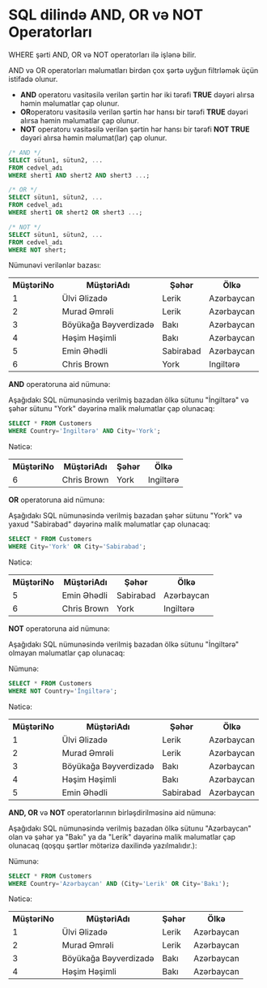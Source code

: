 
# SQL dilində AND, OR və NOT Operatorları
WHERE şərti AND, OR və NOT operatorları ilə işlənə bilir.

AND və OR operatorları məlumatları birdən çox şərtə uyğun filtrləmək üçün istifadə olunur. 

- <b>AND</b> operatoru vasitəsilə verilən şərtin hər iki tərəfi <b>TRUE</b> dəyəri alırsa həmin məlumatlar çap olunur.
- <b>OR</b>operatoru vasitəsilə verilən şərtin hər hansı bir tərəfi <b>TRUE</b> dəyəri alırsa həmin məlumatlar çap olunur.
- <b>NOT</b> operatoru vasitəsilə verilən şərtin hər hansı bir tərəfi <b>NOT TRUE</b> dəyəri alırsa həmin məlumat(lar) çap olunur.

```sql
/* AND */
SELECT sütun1, sütun2, ...
FROM cedvel_adı
WHERE shert1 AND shert2 AND shert3 ...;
```

```sql
/* OR */
SELECT sütun1, sütun2, ...
FROM cedvel_adı
WHERE shert1 OR shert2 OR shert3 ...;
```
```sql
/* NOT */
SELECT sütun1, sütun2, ...
FROM cedvel_adı
WHERE NOT shert;
```
Nümunəvi verilənlər bazası:

<table>
<tr>
<th>MüştəriNo</th>
<th>MüştəriAdı</th>
<th>Şəhər</th>
<th>Ölkə</th>
</tr>
<tr>
<td>1</td>
<td>Ülvi Əlizadə</td>
<td>Lerik</td>
<td>Azərbaycan</td>
</tr>
<tr>
<td>2</td>
<td>Murad Əmrəli</td>
<td>Lerik</td>
<td>Azərbaycan</td>
</tr>
<tr>
<td>3</td>
<td>Böyükağa Bəyverdizadə</td>
<td>Bakı</td>
<td>Azərbaycan</td>
</tr>
<tr>
<td>4</td>
<td>Həşim Həşimli</td>
<td>Bakı</td>
<td>Azərbaycan</td>
</tr>
<tr>
<td>5</td>
<td>Emin Əhədli</td>
<td>Sabirabad</td>
<td>Azərbaycan</td>
</tr>
<tr>
<td>6</td>
<td>Chris Brown</td>
<td>York</td>
<td>Ingiltərə</td>
</tr>
</table>

<b>AND</b> operatoruna aid nümunə:

Aşağıdakı SQL nümunəsində verilmiş bazadan ölkə sütunu "İngiltərə" və şəhər sütunu "York" dəyərinə malik məlumatlar çap olunacaq:

```sql
SELECT * FROM Customers
WHERE Country='İngiltərə' AND City='York';
```
Nəticə:

<table>
<tr>
<th>MüştəriNo</th>
<th>MüştəriAdı</th>
<th>Şəhər</th>
<th>Ölkə</th>
</tr>
<tr>
<td>6</td>
<td>Chris Brown</td>
<td>York</td>
<td>Ingiltərə</td>
</tr>
</table>

<b>OR</b> operatoruna aid nümunə:

Aşağıdakı SQL nümunəsində verilmiş bazadan şəhər sütunu "York" və yaxud "Sabirabad" dəyərinə malik məlumatlar çap olunacaq:
```sql
SELECT * FROM Customers
WHERE City='York' OR City='Sabirabad';
```

Nəticə: 
<table>
<tr>
<th>MüştəriNo</th>
<th>MüştəriAdı</th>
<th>Şəhər</th>
<th>Ölkə</th>
</tr>
<tr>
<td>5</td>
<td>Emin Əhədli</td>
<td>Sabirabad</td>
<td>Azərbaycan</td>
</tr>
<tr>
<tr>
<td>6</td>
<td>Chris Brown</td>
<td>York</td>
<td>Ingiltərə</td>
</tr>
</table>

<b>NOT</b> operatoruna aid nümunə:

Aşağıdakı SQL nümunəsində verilmiş bazadan ölkə sütunu "İngiltərə" olmayan məlumatlar çap olunacaq: 

Nümunə: 
```sql
SELECT * FROM Customers
WHERE NOT Country='İngiltərə';
```
Nəticə:
<table>
<tr>
<th>MüştəriNo</th>
<th>MüştəriAdı</th>
<th>Şəhər</th>
<th>Ölkə</th>
</tr>
<tr>
<td>1</td>
<td>Ülvi Əlizadə</td>
<td>Lerik</td>
<td>Azərbaycan</td>
</tr>
<tr>
<td>2</td>
<td>Murad Əmrəli</td>
<td>Lerik</td>
<td>Azərbaycan</td>
</tr>
<tr>
<td>3</td>
<td>Böyükağa Bəyverdizadə</td>
<td>Bakı</td>
<td>Azərbaycan</td>
</tr>
<tr>
<td>4</td>
<td>Həşim Həşimli</td>
<td>Bakı</td>
<td>Azərbaycan</td>
</tr>
<tr>
<td>5</td>
<td>Emin Əhədli</td>
<td>Sabirabad</td>
<td>Azərbaycan</td>
</tr>
</table>

<b>AND, OR</b> və <b>NOT</b> operatorlarının birləşdirilməsinə aid nümunə:

Aşağıdakı SQL nümunəsində verilmiş bazadan ölkə sütunu "Azərbaycan" olan və şəhər ya "Bakı" ya da "Lerik" dəyərinə malik məlumatlar çap olunacaq (qoşqu şərtlər mötərizə daxilində yazılmalıdır.):

Nümunə:
```sql
SELECT * FROM Customers
WHERE Country='Azərbaycan' AND (City='Lerik' OR City='Bakı');
```

Nəticə:
<table>
<tr>
<th>MüştəriNo</th>
<th>MüştəriAdı</th>
<th>Şəhər</th>
<th>Ölkə</th>
</tr>
<tr>
<td>1</td>
<td>Ülvi Əlizadə</td>
<td>Lerik</td>
<td>Azərbaycan</td>
</tr>
<tr>
<td>2</td>
<td>Murad Əmrəli</td>
<td>Lerik</td>
<td>Azərbaycan</td>
</tr>
<tr>
<td>3</td>
<td>Böyükağa Bəyverdizadə</td>
<td>Bakı</td>
<td>Azərbaycan</td>
</tr>
<tr>
<td>4</td>
<td>Həşim Həşimli</td>
<td>Bakı</td>
<td>Azərbaycan</td>
</tr>
</table>


